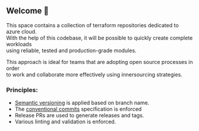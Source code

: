 ## Welcome 👋
This space contains a collection of terraform repositories dedicated to azure cloud.  
With the help of this codebase, it will be possible to quickly create complete workloads  
using reliable, tested and production-grade modules.

This approach is ideal for teams that are adopting open source processes in order  
to work and collaborate more effectively using innersourcing strategies.

### Principles:

* [Semantic versioning](https://semver.org/) is applied based on branch name.
* The [conventional commits](https://www.conventionalcommits.org/en/v1.0.0/) specification is enforced
* Release PRs are used to generate releases and tags.
* Various linting and validation is enforced.